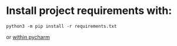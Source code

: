 # Install project requirements with:

```python3 -m pip install -r requirements.txt```

or [within pycharm](https://www.jetbrains.com/help/pycharm/managing-dependencies.html) 


